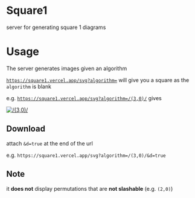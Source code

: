 # Square1

server for generating square 1 diagrams

# Usage

The server generates images given an algorithm

[`https://square1.vercel.app/svg?algorithm=`](https://square1.vercel.app/svg?algorithm=) will give you a square as the `algorithm` is blank

e.g. [`https://square1.vercel.app/svg?algorithm=/(3,0)/`](<https://square1.vercel.app/svg?algorithm=/(3,0)/>) gives

[![/(3,0)/](<https://square1.vercel.app/svg?algorithm=/(3,0)/>)](<https://square1.vercel.app/svg?algorithm=/(3,0)/>)

## Download

attach `&d=true` at the end of the url

e.g. `https://square1.vercel.app/svg?algorithm=/(3,0)/&d=true`

## Note

it **does not** display permutations that are **not slashable** (e.g. `(2,0)`)
